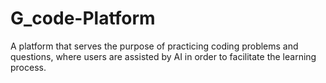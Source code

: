 # G_code-Platform
A platform that serves the purpose of practicing coding problems and questions, where users are assisted by AI in order to facilitate the learning process.
